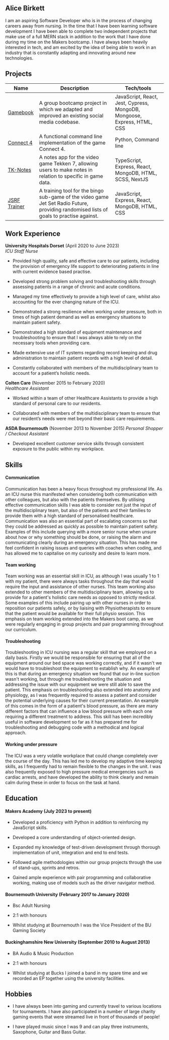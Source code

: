 ## Alice Birkett

I am an aspiring Software Developer who is in the process of changing careers away from nursing. In the time that I have been learning software development I have been able to complete two independent projects that make use of a full MERN stack in addition to the work that I have done during my time on the Makers bootcamp. I have always been heavily interested in tech, and am excited by the idea of being able to work in an industry that is constantly adapting and innovating around new technologies.

## Projects

| Name | Description | Tech/tools |
| ---------------------------- | ---------------------------- | ---------------------------- |
| [Gamebook](https://github.com/aliceb91/acebook-group-project) | A group bootcamp project in which we adapted and improved an existing social media codebase. | JavaScript, React, Jest, Cypress,  MongoDB, Mongoose, Express, HTML, CSS |
| [Connect 4](https://github.com/aliceb91/connect_4) | A functional command line implementation of the game Connect 4. | Python, Command line |
| [TK-Notes](https://tk-notes.vercel.app/) | A notes app for the video game Tekken 7, allowing users to make notes in relation to specific in game data. | TypeScript, Express, React, MongoDB, HTML, SCSS, NextJS | 
| [JSRF Trainer](https://jsrf-trainer.vercel.app/) | A training tool for the bingo sub-game of the video game Jet Set Radio Future, providing randomised lists of goals to practise against. | JavaScript, Express, React, MongoDB, HTML, CSS |

## Work Experience

**University Hospitals Dorset** (April 2020 to June 2023)  
_ICU Staff Nurse_

- Provided high quality, safe and effective care to our patients, including the provision of emergency life support to deteriorating patients in line with current evidence based practise.

- Developed strong problem solving and troubleshooting skills through assessing patients in a range of chronic and acute conditions.

- Managed my time effectively to provide a high level of care, whilst also accounting for the ever changing nature of the ICU.

- Demonstrated a strong resilience when working under pressure, both in times of high patient demand as well as emergency situations to maintain patient safety.

- Demonstrated a high standard of equipment maintenance and troubleshooting to ensure that I was always able to rely on the necessary tools when providing care.

- Made extensive use of IT systems regarding record keeping and drug administration to maintain patient records with a high level of detail.

- Constantly collaborated with members of the multidisciplinary team to account for a patient’s holistic needs.


**Colten Care** (November 2015 to February 2020)  
_Healthcare Assistant_

- Worked within a team of other Healthcare Assistants to provide a high standard of personal care to our residents.

- Collaborated with members of the multidisciplinary team to ensure that our resident’s needs were met beyond their basic care requirements.


**ASDA Bournemouth** (November 2013 to November 2015)
_Personal Shopper / Checkout Assistant_

- Developed excellent customer service skills through consistent exposure to the public within my workplace.


## Skills

#### Communication
Communication has been a heavy focus throughout my professional life. As an ICU nurse this manifested when considering both communication with other colleagues, but also with the patients themselves. By utilising effective communication skills I was able to consider not just the input of the multidisciplinary team, but also of the patients and their families to provide them with a high standard of personalised healthcare. Communication was also an essential part of escalating concerns so that they could be addressed as quickly as possible to maintain patient safety. Examples of this include querying with a more senior nurse when unsure about how or why something should be done, or raising the alarm and communicating clearly during an emergency situation. This has made me feel confident in raising issues and queries with coaches when coding, and has allowed me to capitalise on my curiosity and desire to learn more.

#### Team working
Team working was an essential skill in ICU, as although I was usually 1 to 1 with my patient, there were always tasks throughout the day that would require the input and assistance of other nurses. This team working also extended to other members of the multidisciplinary team, allowing us to provide for a patient's holistic care needs as opposed to strictly medical. Some examples of this include pairing up with other nurses in order to reposition our patients safely, or by liaising with Physiotherapists to ensure that the patient would be available for their full physio session. This emphasis on team working extended into the Makers boot camp, as we were regularly engaging in group projects and pair programming throughout our curriculum.

#### Troubleshooting
Troubleshooting in ICU nursing was a regular skill that we employed on a daily basis. Firstly we would be responsible for ensuring that all of the equipment around our bed space was working correctly, and if it wasn't we would have to troubleshoot the equipment to establish why. An example of this is that during an emergency situation we found that our in-line suction wasn't working, but through me troubleshooting the situation and addressing the issue with our equipment we were still able to save the patient. This emphasis on troubleshooting also extended into anatomy and physiology, as I was frequently required to assess a patient and consider the potential underlying causes for their current presentation. An example of this comes in the form of a patient's blood pressure, as there are many different factors that can influence a low blood pressure with each one requiring a different treatment to address. This skill has been incredibly useful in software development so far as it has prepared me for troubleshooting and debugging code with a methodical and logical approach.

#### Working under pressure
The ICU was a very volatile workplace that could change completely over the course of the day. This has led me to develop my adaptive time keeping skills, as I frequently had to remain flexible to the changes in the unit. I was also frequently exposed to high pressure medical emergencies such as cardiac arrests, and have developed the ability to think clearly and remain calm during these in order to focus on the task at hand.


## Education

#### Makers Academy (July 2023 to present)
- Developed a proficiency with Python in addition to reinforcing my JavaScript skills.
  
- Developed a core understanding of object-oriented design.
  
- Expanded my knowledge of test-driven development through thorough implementation of unit, integration and end to end tests.
  
- Followed agile methodologies within our group projects through the use of stand-ups, sprints and retros.
  
- Gained ample experience with pair programming and collaborative working, making use of models such as the driver navigator method.


#### Bournemouth University (February 2017 to January 2020)

- Bsc Adult Nursing
  
- 2:1 with honours
  
- Whilst studying at Bournemouth I was the Vice President of the BU Gaming Society


#### Buckinghamshire New University (September 2010 to August 2013)

- BA Audio & Music Production

- 2:1 with honours

- Whilst studying at Bucks I joined a band in my spare time and we recorded an EP together using the university facilities.  


## Hobbies

- I have always been into gaming and currently travel to various locations for tournaments. I have also participated in a number of large charity gaming events that were streamed live in front of thousands of people!

- I have played music since I was 9 and can play three instruments, Saxophone, Guitar and Bass Guitar.



